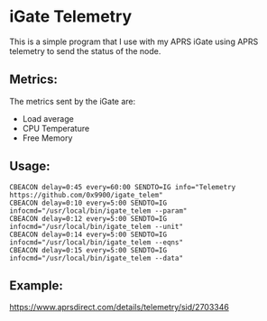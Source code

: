 # iGate Telemetry

This is a simple program that I use with my APRS iGate using APRS
telemetry to send the status of the node.

## Metrics:

The metrics sent by the iGate are:
 - Load average
 - CPU Temperature
 - Free Memory

## Usage:
```
CBEACON delay=0:45 every=60:00 SENDTO=IG info="Telemetry https://github.com/0x9900/igate_telem"
CBEACON delay=0:10 every=5:00 SENDTO=IG infocmd="/usr/local/bin/igate_telem --param"
CBEACON delay=0:12 every=5:00 SENDTO=IG infocmd="/usr/local/bin/igate_telem --unit"
CBEACON delay=0:14 every=5:00 SENDTO=IG infocmd="/usr/local/bin/igate_telem --eqns"
CBEACON delay=0:15 every=5:00 SENDTO=IG infocmd="/usr/local/bin/igate_telem --data"
```

## Example:

https://www.aprsdirect.com/details/telemetry/sid/2703346
